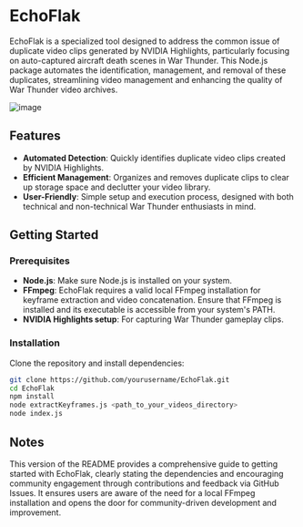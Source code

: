 # EchoFlak

EchoFlak is a specialized tool designed to address the common issue of duplicate video clips generated by NVIDIA Highlights, particularly focusing on auto-captured aircraft death scenes in War Thunder. This Node.js package automates the identification, management, and removal of these duplicates, streamlining video management and enhancing the quality of War Thunder video archives.

![image](https://github.com/osistlk/echoflak/assets/7517686/2fc93942-4cad-49ab-860c-73a4f4f5d6ef)

## Features

- **Automated Detection**: Quickly identifies duplicate video clips created by NVIDIA Highlights.
- **Efficient Management**: Organizes and removes duplicate clips to clear up storage space and declutter your video library.
- **User-Friendly**: Simple setup and execution process, designed with both technical and non-technical War Thunder enthusiasts in mind.

## Getting Started

### Prerequisites

- **Node.js**: Make sure Node.js is installed on your system.
- **FFmpeg**: EchoFlak requires a valid local FFmpeg installation for keyframe extraction and video concatenation. Ensure that FFmpeg is installed and its executable is accessible from your system's PATH.
- **NVIDIA Highlights setup**: For capturing War Thunder gameplay clips.

### Installation

Clone the repository and install dependencies:

```bash
git clone https://github.com/yourusername/EchoFlak.git
cd EchoFlak
npm install
node extractKeyframes.js <path_to_your_videos_directory>
node index.js
```

## Notes
This version of the README provides a comprehensive guide to getting started with EchoFlak, clearly stating the dependencies and encouraging community engagement through contributions and feedback via GitHub Issues. It ensures users are aware of the need for a local FFmpeg installation and opens the door for community-driven development and improvement.
